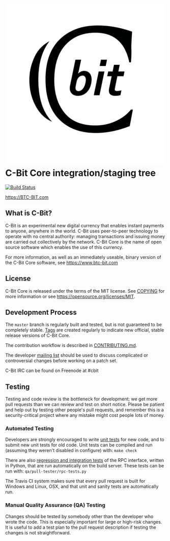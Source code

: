 ![c-bit](https://github.com/c-bit/c-bit/blob/master/c-bit.png)
C-Bit Core integration/staging tree
=====================================

[![Build Status](https://travis-ci.org/c-bit/c-bit.svg?branch=master)](https://travis-ci.org/c-bit/c-bit)

https://BTC-BIT.com

What is C-Bit?
----------------

C-Bit is an experimental new digital currency that enables instant payments to
anyone, anywhere in the world. C-Bit uses peer-to-peer technology to operate
with no central authority: managing transactions and issuing money are carried
out collectively by the network. C-Bit Core is the name of open source
software which enables the use of this currency.

For more information, as well as an immediately useable, binary version of
the C-Bit Core software, see https://www.btc-bit.com

License
-------

C-Bit Core is released under the terms of the MIT license. See [COPYING](COPYING) for more
information or see https://opensource.org/licenses/MIT.

Development Process
-------------------

The `master` branch is regularly built and tested, but is not guaranteed to be
completely stable. [Tags](https://github.com/c-bit/c-bit/tags) are created
regularly to indicate new official, stable release versions of C-Bit Core.

The contribution workflow is described in [CONTRIBUTING.md](CONTRIBUTING.md).

The developer [mailing list](https://lists.linuxfoundation.org/mailman/listinfo/bitcoin-dev)
should be used to discuss complicated or controversial changes before working
on a patch set.

C-Bit IRC can be found on Freenode at #cbit

Testing
-------

Testing and code review is the bottleneck for development; we get more pull
requests than we can review and test on short notice. Please be patient and help out by testing
other people's pull requests, and remember this is a security-critical project where any mistake might cost people
lots of money.

### Automated Testing

Developers are strongly encouraged to write [unit tests](/doc/unit-tests.md) for new code, and to
submit new unit tests for old code. Unit tests can be compiled and run
(assuming they weren't disabled in configure) with: `make check`

There are also [regression and integration tests](/qa) of the RPC interface, written
in Python, that are run automatically on the build server.
These tests can be run with: `qa/pull-tester/rpc-tests.py`

The Travis CI system makes sure that every pull request is built for Windows
and Linux, OSX, and that unit and sanity tests are automatically run.

### Manual Quality Assurance (QA) Testing

Changes should be tested by somebody other than the developer who wrote the
code. This is especially important for large or high-risk changes. It is useful
to add a test plan to the pull request description if testing the changes is
not straightforward.
